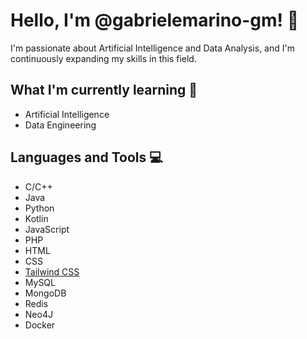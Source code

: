 # Hello, I'm @gabrielemarino-gm! 👋

I'm passionate about Artificial Intelligence and Data Analysis, and I'm continuously expanding my skills in this field.

## What I'm currently learning 🌱
- Artificial Intelligence
- Data Engineering

## Languages and Tools 💻
- C/C++
- Java
- Python
- Kotlin
- JavaScript
- PHP
- HTML
- CSS
- [Tailwind CSS](https://tailwindcss.com/)
- MySQL
- MongoDB
- Redis
- Neo4J
- Docker

<!---
gabrielemarino-gm/gabrielemarino-gm is a ✨ special ✨ repository because its `README.md` (this file) appears on your GitHub profile.
You can click the Preview link to take a look at your changes.
--->
